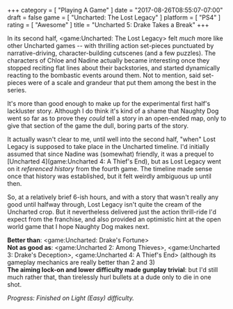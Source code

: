 +++
category = [ "Playing A Game" ]
date = "2017-08-26T08:55:07-07:00"
draft = false
game = [ "Uncharted: The Lost Legacy" ]
platform = [ "PS4" ]
rating = [ "Awesome" ]
title = "Uncharted 5: Drake Takes a Break"
+++

In its second half, <game:Uncharted: The Lost Legacy> felt <i>much</i> more like other Uncharted games -- with thrilling action set-pieces punctuated by narrative-driving, character-building cutscenes (and a few puzzles).  The characters of Chloe and Nadine actually became interesting once they stopped reciting flat lines about their backstories, and started dynamically reacting to the bombastic events around them.  Not to mention, said set-pieces were of a scale and grandeur that put them among the best in the series.

It's more than good enough to make up for the experimental first half's lackluster story.  Although I do think it's kind of a shame that Naughty Dog went so far as to prove they <i>could</i> tell a story in an open-ended map, only to give that section of the game the dull, boring parts of the story.

It actually wasn't clear to me, until well into the second half, "when" Lost Legacy is supposed to take place in the Uncharted timeline.  I'd initially assumed that since Nadine was (somewhat) friendly, it was a prequel to [Uncharted 4](game:Uncharted 4: A Thief's End), but as Lost Legacy went on it <i>referenced history</i> from the fourth game.  The timeline made sense once that history was established, but it felt weirdly ambiguous up until then.

So, at a relatively brief 6-ish hours, and with a story that wasn't really any good until halfway through, Lost Legacy isn't quite the cream of the Uncharted crop.  But it nevertheless delivered just the action thrill-ride I'd expect from the franchise, and also provided an optimistic hint at the open world game that I hope Naughty Dog makes next.

<b>Better than</b>: <game:Uncharted: Drake's Fortune>  
<b>Not as good as</b>: <game:Uncharted 2: Among Thieves>, <game:Uncharted 3: Drake's Deception>, <game:Uncharted 4: A Thief's End> (although its gameplay mechanics are really better than 2 and 3)  
<b>The aiming lock-on and lower difficulty made gunplay trivial</b>: but I'd still much rather that, than tirelessly hurl bullets at a dude only to die in one shot.

<i>Progress: Finished on Light (Easy) difficulty.</i>

